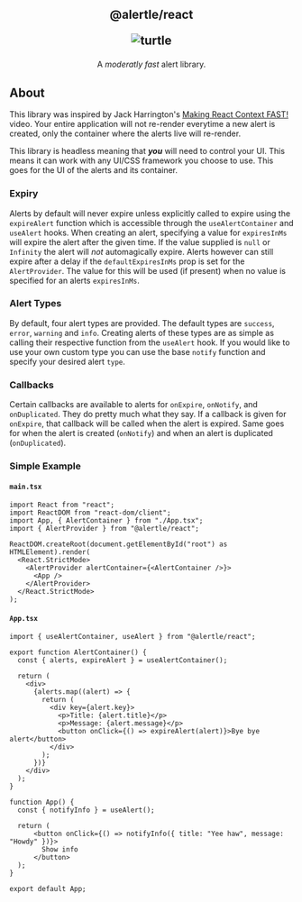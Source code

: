 <h2 align="center">
    @alertle/react


![turtle](https://github.com/Squshy/alertle/assets/36893334/7f557d39-f83a-4c0b-86f0-bce7be9f1edb)
</h2>

<p align="center">
    A <i>moderatly fast</i> alert library.
</p>

## About

This library was inspired by Jack Harrington's [Making React Context FAST!](https://www.youtube.com/watch?v=ZKlXqrcBx88) video. Your entire application will not re-render everytime a new alert is created, only the container where the alerts live will re-render.

This library is headless meaning that **_you_** will need to control your UI. This means it can work with any UI/CSS framework you choose to use. This goes for the UI of the alerts and its container.

### Expiry

Alerts by default will never expire unless explicitly called to expire using the `expireAlert` function which is accessible through the `useAlertContainer` and `useAlert` hooks. When creating an alert, specifying a value for `expiresInMs` will expire the alert after the given time. If the value supplied is `null` or `Infinity` the alert will _not_ automagically expire. Alerts however can still expire after a delay if the `defaultExpiresInMs` prop is set for the `AlertProvider`. The value for this will be used (if present) when no value is specified for an alerts `expiresInMs`.

### Alert Types

By default, four alert types are provided. The default types are `success`, `error`, `warning` and `info`. Creating alerts of these types are as simple as calling their respective function from the `useAlert` hook. If you would like to use your own custom type you can use the base `notify` function and specify your desired alert `type`.

### Callbacks

Certain callbacks are available to alerts for `onExpire`, `onNotify`, and `onDuplicated`. They do pretty much what they say. If a callback is given for `onExpire`, that callback will be called when the alert is expired. Same goes for when the alert is created (`onNotify`) and when an alert is duplicated (`onDuplicated`).

### Simple Example

#### `main.tsx`

```tsx
import React from "react";
import ReactDOM from "react-dom/client";
import App, { AlertContainer } from "./App.tsx";
import { AlertProvider } from "@alertle/react";

ReactDOM.createRoot(document.getElementById("root") as HTMLElement).render(
  <React.StrictMode>
    <AlertProvider alertContainer={<AlertContainer />}>
      <App />
    </AlertProvider>
  </React.StrictMode>
);
```

#### `App.tsx`

```tsx
import { useAlertContainer, useAlert } from "@alertle/react";

export function AlertContainer() {
  const { alerts, expireAlert } = useAlertContainer();

  return (
    <div>
      {alerts.map((alert) => {
        return (
          <div key={alert.key}>
            <p>Title: {alert.title}</p>
            <p>Message: {alert.message}</p>
            <button onClick={() => expireAlert(alert)}>Bye bye alert</button>
          </div>
        );
      })}
    </div>
  );
}

function App() {
  const { notifyInfo } = useAlert();

  return (
      <button onClick={() => notifyInfo({ title: "Yee haw", message: "Howdy" })}>
        Show info
      </button>
  );
}

export default App;
```
